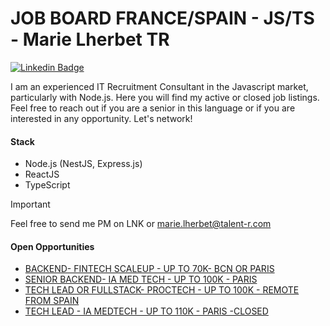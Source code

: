 # JOB BOARD FRANCE/SPAIN - JS/TS - Marie Lherbet TR

[![Linkedin Badge](https://img.shields.io/badge/-Marie%20Lherbet-blue?style=flat&logo=Linkedin&logoColor=white&link=https://www.linkedin.com/in/marie-lherbet-273b9321b/)](https://www.linkedin.com/in/marie-lherbet-273b9321b/)

I am an experienced IT Recruitment Consultant in the Javascript market, particularly with Node.js. Here you will find my active or closed job listings. Feel free to reach out if you are a senior in this language or if you are interested in any opportunity. Let's network!



#### Stack
- Node.js (NestJS, Express.js)
- ReactJS
- TypeScript

> [!IMPORTANT]  
> Feel free to send me PM on LNK or [marie.lherbet@talent-r.com](marie.lherbet@talent-r.com)

#### Open Opportunities

- [BACKEND- FINTECH SCALEUP - UP TO 70K- BCN OR PARIS](./opportunities/BACKEND-%20FINTECH%20SCALEUP%20-%20BCN%20OR%20PARIS.md)
- [SENIOR BACKEND- IA MED TECH - UP TO 100K - PARIS](./opportunities/SENIOR%20BACKEND-%20IA%20MED%20TECH%20-%20PARIS.md)
- [TECH LEAD OR FULLSTACK- PROCTECH - UP TO 100K - REMOTE FROM SPAIN](./opportunities/PROCTECH%20SENIOR%20SW%20REMOTE.md)
- [TECH LEAD - IA MEDTECH - UP TO 110K - PARIS -CLOSED](./opportunities/STAFF%20ENGINEER%20-%20IA%20MEDTECH%20-%20PARIS.md)


  
